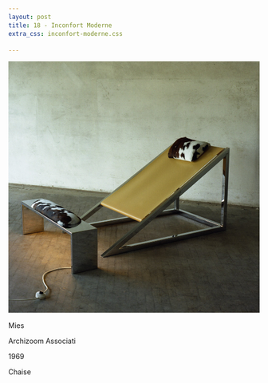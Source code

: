 ```yaml
---
layout: post
title: 18 - Inconfort Moderne
extra_css: inconfort-moderne.css

---
```


<img src="/img/18.inconfort-moderne.jpg"/>

<p>Mies</p>
<p>Archizoom Associati</p>
<p>1969</p>
<p>Chaise</p>


